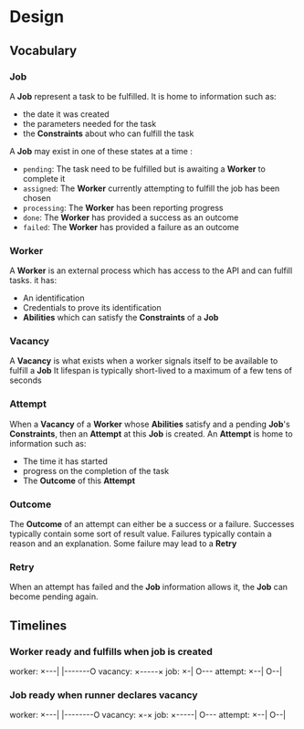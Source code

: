 Design
======

Vocabulary
----------

### Job

A **Job** represent a task to be fulfilled. It is home to information such as:

  - the date it was created
  - the parameters needed for the task
  - the **Constraints** about who can fulfill the task

A **Job** may exist in one of these states at a time :

  + `pending`: The task need to be fulfilled but is awaiting a **Worker** to complete it
  + `assigned`: The **Worker** currently attempting to fulfill the job has been chosen
  + `processing`: The **Worker** has been reporting progress
  + `done`: The **Worker** has provided a success as an outcome
  + `failed`: The **Worker** has provided a failure as an outcome

### Worker

A **Worker** is an external process which has access to the API and can fulfill tasks. it has:

  - An identification
  - Credentials to prove its identification
  - **Abilities** which can satisfy the **Constraints** of a **Job**

### Vacancy

A **Vacancy** is what exists when a worker signals itself to be available to fulfill a **Job** It lifespan
is typically short-lived to a maximum of a few tens of seconds

### Attempt

When a **Vacancy** of a **Worker** whose **Abilities** satisfy and a pending **Job**'s **Constraints**, then
an **Attempt** at this **Job** is created. An **Attempt** is home to information such as:

  - The time it has started
  - progress on the completion of the task
  - The **Outcome** of this **Attempt**

### Outcome

The **Outcome** of an attempt can either be a success or a failure. Successes typically contain some sort
of result value. Failures typically contain a reason and an explanation. Some failure may lead to a **Retry**

### Retry

When an attempt has failed and the **Job** information allows it, the **Job** can become pending again.

Timelines
---------

### Worker ready and fulfills when job is created

worker:   ×---|        |-------O
vacancy:      ×-----×
job:              ×-|             O---
attempt:            ×--|       O--|

### Job ready when runner declares vacancy

worker:  ×---|    |--------O
vacancy:     ×-×
job:     ×-----|              O---
attempt:       ×--|        O--|
